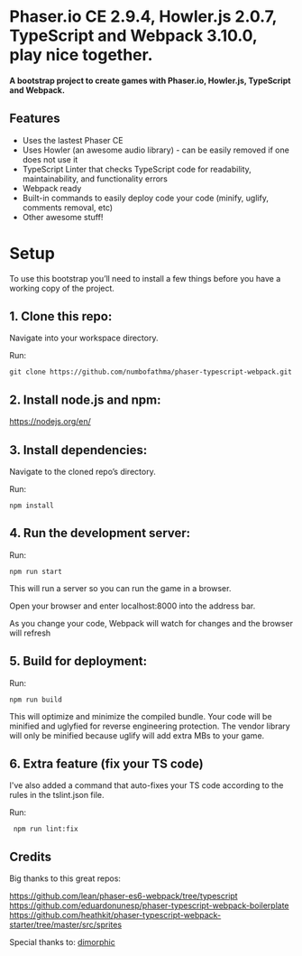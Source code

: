 # Phaser.io CE 2.9.4, Howler.js 2.0.7, TypeScript and Webpack 3.10.0, play nice together.
#### A bootstrap project to create games with Phaser.io, Howler.js, TypeScript and Webpack.

## Features
- Uses the lastest Phaser CE 
- Uses Howler (an awesome audio library) - can be easily removed if one does not use it
- TypeScript Linter that checks TypeScript code for readability, maintainability, and functionality errors
- Webpack ready
- Built-in commands to easily deploy code your code (minify, uglify, comments removal, etc)
- Other awesome stuff!

# Setup
To use this bootstrap you’ll need to install a few things before you have a working copy of the project.

## 1. Clone this repo:

Navigate into your workspace directory.

Run:

```git clone https://github.com/numbofathma/phaser-typescript-webpack.git```

## 2. Install node.js and npm:

https://nodejs.org/en/


## 3. Install dependencies:

Navigate to the cloned repo’s directory.

Run:

```npm install``` 

## 4. Run the development server:

Run:

```npm run start```

This will run a server so you can run the game in a browser.

Open your browser and enter localhost:8000 into the address bar.

As you change your code, Webpack will watch for changes and the browser will refresh


## 5. Build for deployment:

Run:

```npm run build```

This will optimize and minimize the compiled bundle. Your code will be minified and uglyfied for reverse engineering protection.
The vendor library will only be minified because uglify will add extra MBs to your game.


## 6. Extra feature (fix your TS code)
I've also added a command that auto-fixes your TS code according to the rules in the tslint.json file.

Run:

``` npm run lint:fix```

## Credits
Big thanks to this great repos:

https://github.com/lean/phaser-es6-webpack/tree/typescript<br />
https://github.com/eduardonunesp/phaser-typescript-webpack-boilerplate<br />
https://github.com/heathkit/phaser-typescript-webpack-starter/tree/master/src/sprites

Special thanks to:
<a href="https://github.com/dimorphic/" target="_blank" title="dimorphic's Profile">dimorphic</a> 